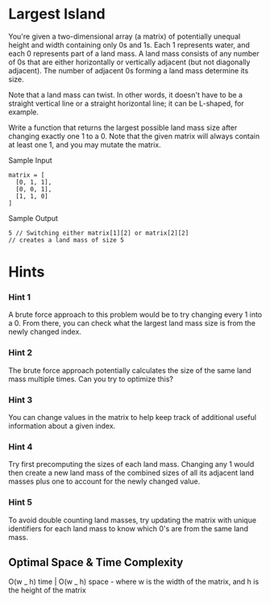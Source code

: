 # Largest Island

You're given a two-dimensional array (a matrix) of potentially unequal height and width containing only 0s and 1s. Each 1 represents water, and each 0 represents part of a land mass. A land mass consists of any number of 0s that are either horizontally or vertically adjacent (but not diagonally adjacent). The number of adjacent 0s forming a land mass determine its size.

Note that a land mass can twist. In other words, it doesn't have to be a straight vertical line or a straight horizontal line; it can be L-shaped, for example.

Write a function that returns the largest possible land mass size after changing exactly one 1 to a 0. Note that the given matrix will always contain at least one 1, and you may mutate the matrix.

Sample Input

```
matrix = [
  [0, 1, 1],
  [0, 0, 1],
  [1, 1, 0]
]
```

Sample Output

```
5 // Switching either matrix[1][2] or matrix[2][2]
// creates a land mass of size 5
```

# Hints

### Hint 1

A brute force approach to this problem would be to try changing every 1 into a 0. From there, you can check what the largest land mass size is from the newly changed index.

### Hint 2

The brute force approach potentially calculates the size of the same land mass multiple times. Can you try to optimize this?

### Hint 3

You can change values in the matrix to help keep track of additional useful information about a given index.

### Hint 4

Try first precomputing the sizes of each land mass. Changing any 1 would then create a new land mass of the combined sizes of all its adjacent land masses plus one to account for the newly changed value.

### Hint 5

To avoid double counting land masses, try updating the matrix with unique identifiers for each land mass to know which 0's are from the same land mass.

## Optimal Space & Time Complexity

O(w _ h) time | O(w _ h) space - where w is the width of the matrix, and h is the height of the matrix
